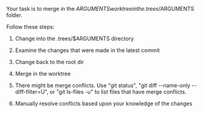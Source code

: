 Your task is to merge in the $ARGUMENTS worktree in the .trees/$ARGUMENTS folder.

Follow these steps:

1. Change into the .trees/$ARGUMENTS directory

2. Examine the changes that were made in the latest commit

3. Change back to the root dir

4. Merge in the worktree

5. There might be merge conflicts. Use "git status", "git diff --name-only --diff-filter=U", or "git ls-files -u" to list files that have merge conflicts.

6. Manually resolve conflicts based upon your knowledge of the changes
